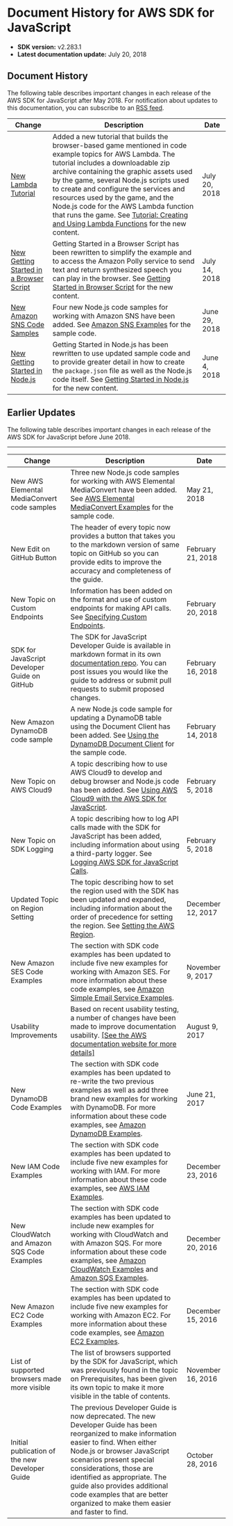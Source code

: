 # Document History for AWS SDK for JavaScript<a name="doc-history"></a>
+ **SDK version:** v2\.283\.1
+ **Latest documentation update:** July 20, 2018

## Document History<a name="doc-history-recent"></a>

The following table describes important changes in each release of the AWS SDK for JavaScript after May 2018\. For notification about updates to this documentation, you can subscribe to an [RSS feed](https://docs.aws.amazon.com/sdk-for-javascript/v2/developer-guide/amazon-sdk-javascript-guide-doc-history.rss)\.

| Change | Description | Date | 
| --- |--- |--- |
| [New Lambda Tutorial](https://docs.aws.amazon.com/sdk-for-javascript/v2/developer-guide/getting-started-browser.html) | Added a new tutorial that builds the browser\-based game mentioned in code example topics for AWS Lambda\. The tutorial includes a downloadable zip archive containing the graphic assets used by the game, several Node\.js scripts used to create and configure the services and resources used by the game, and the Node\.js code for the AWS Lambda function that runs the game\. See [Tutorial: Creating and Using Lambda Functions](https://docs.aws.amazon.com/sdk-for-javascript/v2/developer-guide/using-lambda-functions.html) for the new content\. | July 20, 2018 | 
| [New Getting Started in a Browser Script](https://docs.aws.amazon.com/sdk-for-javascript/v2/developer-guide/getting-started-browser.html) | Getting Started in a Browser Script has been rewritten to simplify the example and to access the Amazon Polly service to send text and return synthesized speech you can play in the browser\. See [Getting Started in Browser Script](https://docs.aws.amazon.com/sdk-for-javascript/v2/developer-guide/getting-started-browser.html) for the new content\. | July 14, 2018 | 
| [New Amazon SNS Code Samples](https://docs.aws.amazon.com/sdk-for-javascript/v2/developer-guide/sns-examples.html) | Four new Node\.js code samples for working with Amazon SNS have been added\. See [Amazon SNS Examples](https://docs.aws.amazon.com/sdk-for-javascript/v2/developer-guide/sns-examples.html) for the sample code\. | June 29, 2018 | 
| [New Getting Started in Node\.js](https://docs.aws.amazon.com/sdk-for-javascript/v2/developer-guide/getting-started-nodejs.html) | Getting Started in Node\.js has been rewritten to use updated sample code and to provide greater detail in how to create the `package.json` file as well as the Node\.js code itself\. See [Getting Started in Node\.js](https://docs.aws.amazon.com/sdk-for-javascript/v2/developer-guide/getting-started-nodejs.html) for the new content\. | June 4, 2018 | 

## Earlier Updates<a name="doc-history-earlier"></a>

The following table describes important changes in each release of the AWS SDK for JavaScript before June 2018\.


****  

| Change | Description | Date | 
| --- | --- | --- | 
| New AWS Elemental MediaConvert code samples | Three new Node\.js code samples for working with AWS Elemental MediaConvert have been added\. See [AWS Elemental MediaConvert Examples](emc-examples.md) for the sample code\. | May 21, 2018 | 
| New Edit on GitHub Button | The header of every topic now provides a button that takes you to the markdown version of same topic on GitHub so you can provide edits to improve the accuracy and completeness of the guide\. | February 21, 2018 | 
| New Topic on Custom Endpoints | Information has been added on the format and use of custom endpoints for making API calls\. See [Specifying Custom Endpoints](specifying-endpoints.md)\.  | February 20, 2018 | 
| SDK for JavaScript Developer Guide on GitHub | The SDK for JavaScript Developer Guide is available in markdown format in its own [documentation repo](https://github.com/awsdocs/aws-javascript-developer-guide-v2/blob/master/index.md)\. You can post issues you would like the guide to address or submit pull requests to submit proposed changes\. | February 16, 2018 | 
| New Amazon DynamoDB code sample | A new Node\.js code sample for updating a DynamoDB table using the Document Client has been added\. See [Using the DynamoDB Document Client](dynamodb-example-document-client.md) for the sample code\. | February 14, 2018 | 
| New Topic on AWS Cloud9 | A topic describing how to use AWS Cloud9 to develop and debug browser and Node\.js code has been added\. See [Using AWS Cloud9 with the AWS SDK for JavaScript](cloud9-javascript.md)\. | February 5, 2018 | 
| New Topic on SDK Logging | A topic describing how to log API calls made with the SDK for JavaScript has been added, including information about using a third\-party logger\. See [Logging AWS SDK for JavaScript Calls](logging-sdk-calls.md)\. | February 5, 2018 | 
| Updated Topic on Region Setting | The topic describing how to set the region used with the SDK has been updated and expanded, including information about the order of precedence for setting the region\. See [Setting the AWS Region](setting-region.md)\. | December 12, 2017 | 
| New Amazon SES Code Examples | The section with SDK code examples has been updated to include five new examples for working with Amazon SES\. For more information about these code examples, see [Amazon Simple Email Service Examples](ses-examples.md)\. | November 9, 2017 | 
| Usability Improvements | Based on recent usability testing, a number of changes have been made to improve documentation usability\. [\[See the AWS documentation website for more details\]](http://docs.aws.amazon.com/sdk-for-javascript/v2/developer-guide/doc-history.html)  | August 9, 2017 | 
| New DynamoDB Code Examples | The section with SDK code examples has been updated to re\-write the two previous examples as well as add three brand new examples for working with DynamoDB\. For more information about these code examples, see [Amazon DynamoDB Examples](dynamodb-examples.md)\. | June 21, 2017 | 
| New IAM Code Examples | The section with SDK code examples has been updated to include five new examples for working with IAM\. For more information about these code examples, see [AWS IAM Examples](iam-examples.md)\. | December 23, 2016 | 
| New CloudWatch and Amazon SQS Code Examples | The section with SDK code examples has been updated to include new examples for working with CloudWatch and with Amazon SQS\. For more information about these code examples, see [Amazon CloudWatch Examples](cloudwatch-examples.md) and [Amazon SQS Examples](sqs-examples.md)\. | December 20, 2016 | 
| New Amazon EC2 Code Examples | The section with SDK code examples has been updated to include five new examples for working with Amazon EC2\. For more information about these code examples, see [Amazon EC2 Examples](ec2-examples.md)\. | December 15, 2016 | 
| List of supported browsers made more visible | The list of browsers supported by the SDK for JavaScript, which was previously found in the topic on Prerequisites, has been given its own topic to make it more visible in the table of contents\. | November 16, 2016 | 
| Initial publication of the new Developer Guide | The previous Developer Guide is now deprecated\. The new Developer Guide has been reorganized to make information easier to find\. When either Node\.js or browser JavaScript scenarios present special considerations, those are identified as appropriate\. The guide also provides additional code examples that are better organized to make them easier and faster to find\. | October 28, 2016 | 